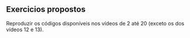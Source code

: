 ## Exercicios propostos

Reproduzir os códigos disponíveis nos vídeos de 2 até 20 (exceto os dos vídeos 12 e 13).

